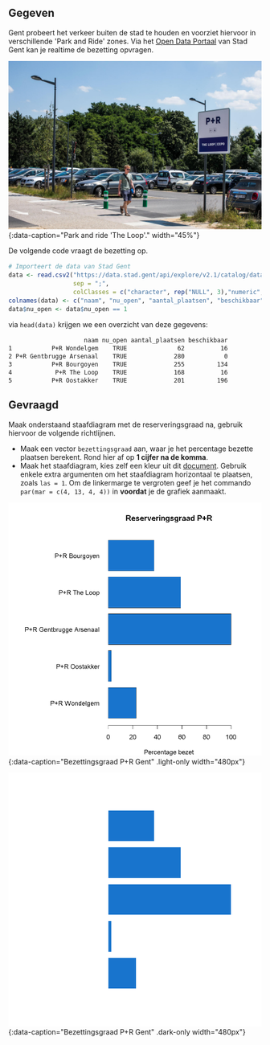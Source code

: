 ## Gegeven
Gent probeert het verkeer buiten de stad te houden en voorziet hiervoor in verschillende 'Park and Ride' zones. Via het <a href="https://data.stad.gent/explore/dataset/real-time-bezetting-pr-gent/information/" target="_blank">Open Data Portaal</a> van Stad Gent kan je realtime de bezetting opvragen.

![Park and Ride 'The Loop'.](media/the_loop.jpg "P+R The Loop."){:data-caption="Park and ride 'The Loop'." width="45%"}

De volgende code vraagt de bezetting op.
```R
# Importeert de data van Stad Gent
data <- read.csv2("https://data.stad.gent/api/explore/v2.1/catalog/datasets/real-time-bezetting-pr-gent/exports/csv",
                  sep = ";",
                  colClasses = c("character", rep("NULL", 3),"numeric", rep("NULL", 4), rep("numeric", 2), rep("NULL", 7)) )
colnames(data) <- c("naam", "nu_open", "aantal_plaatsen", "beschikbaar")
data$nu_open <- data$nu_open == 1
```

via `head(data)` krijgen we een overzicht van deze gegevens:

```
                     naam nu_open aantal_plaatsen beschikbaar
1           P+R Wondelgem    TRUE              62          16
2 P+R Gentbrugge Arsenaal    TRUE             280           0
3           P+R Bourgoyen    TRUE             255         134
4            P+R The Loop    TRUE             168          16
5           P+R Oostakker    TRUE             201         196
```

## Gevraagd

Maak onderstaand staafdiagram met de reserveringsgraad na, gebruik hiervoor de volgende richtlijnen.

- Maak een vector `bezettingsgraad` aan, waar je het percentage bezette plaatsen berekent. Rond hier af op **1 cijfer na de komma**.
- Maak het staafdiagram, kies zelf een kleur uit dit <a href="http://www.stat.columbia.edu/~tzheng/files/Rcolor.pdf" target="_blank">document</a>. Gebruik enkele extra argumenten om het staafdiagram horizontaal te plaatsen, zoals `las = 1`. Om de linkermarge te vergroten geef je het commando `par(mar = c(4, 13, 4, 4))` in **voordat** je de grafiek aanmaakt.

![Bezettingsgraad P+R Gent](media/plot.png "Bezettingsgraad P+R Gent."){:data-caption="Bezettingsgraad P+R Gent" .light-only width="480px"}

![Bezettingsgraad P+R Gent](media/plot_dark.png "Bezettingsgraad P+R Gent."){:data-caption="Bezettingsgraad P+R Gent" .dark-only width="480px"}
